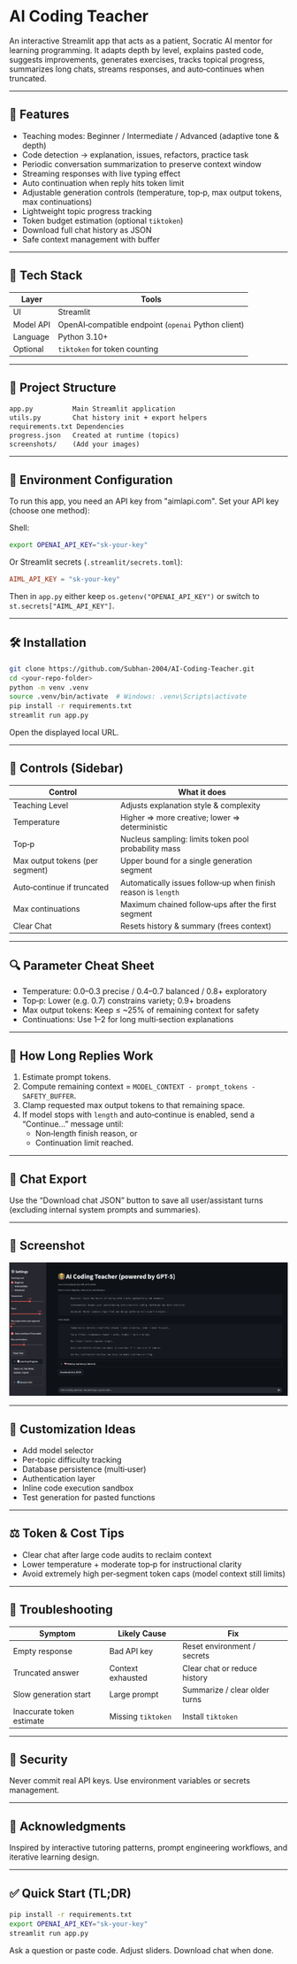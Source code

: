 # AI Coding Teacher

An interactive Streamlit app that acts as a patient, Socratic AI mentor for learning programming. It adapts depth by level, explains pasted code, suggests improvements, generates exercises, tracks topical progress, summarizes long chats, streams responses, and auto‑continues when truncated.

---

## 🚀 Features

- Teaching modes: Beginner / Intermediate / Advanced (adaptive tone & depth)
- Code detection → explanation, issues, refactors, practice task
- Periodic conversation summarization to preserve context window
- Streaming responses with live typing effect
- Auto continuation when reply hits token limit
- Adjustable generation controls (temperature, top‑p, max output tokens, max continuations)
- Lightweight topic progress tracking
- Token budget estimation (optional `tiktoken`)
- Download full chat history as JSON
- Safe context management with buffer

---

## 🧱 Tech Stack

| Layer | Tools |
|-------|-------|
| UI | Streamlit |
| Model API | OpenAI‑compatible endpoint (`openai` Python client) |
| Language | Python 3.10+ |
| Optional | `tiktoken` for token counting |

---

## 📁 Project Structure
```
app.py          Main Streamlit application
utils.py        Chat history init + export helpers
requirements.txt Dependencies
progress.json   Created at runtime (topics)
screenshots/    (Add your images)
```
---

## 🔑 Environment Configuration

To run this app, you need an API key from "aimlapi.com".
Set your API key (choose one method):

Shell:
```bash
export OPENAI_API_KEY="sk-your-key"
```

Or Streamlit secrets (`.streamlit/secrets.toml`):
```toml
AIML_API_KEY = "sk-your-key"
```
Then in `app.py` either keep `os.getenv("OPENAI_API_KEY")` or switch to `st.secrets["AIML_API_KEY"]`.

---

## 🛠 Installation

```bash
git clone https://github.com/Subhan-2004/AI-Coding-Teacher.git
cd <your-repo-folder>
python -m venv .venv
source .venv/bin/activate  # Windows: .venv\Scripts\activate
pip install -r requirements.txt
streamlit run app.py
```

Open the displayed local URL.

---

## 🧪 Controls (Sidebar)

| Control | What it does |
|---------|--------------|
| Teaching Level | Adjusts explanation style & complexity |
| Temperature | Higher ⇒ more creative; lower ⇒ deterministic |
| Top‑p | Nucleus sampling: limits token pool probability mass |
| Max output tokens (per segment) | Upper bound for a single generation segment |
| Auto‑continue if truncated | Automatically issues follow‑up when finish reason is `length` |
| Max continuations | Maximum chained follow‑ups after the first segment |
| Clear Chat | Resets history & summary (frees context) |

---

## 🔍 Parameter Cheat Sheet

- Temperature: 0.0–0.3 precise / 0.4–0.7 balanced / 0.8+ exploratory
- Top‑p: Lower (e.g. 0.7) constrains variety; 0.9+ broadens
- Max output tokens: Keep ≤ ~25% of remaining context for safety
- Continuations: Use 1–2 for long multi‑section explanations

---

## 🧠 How Long Replies Work

1. Estimate prompt tokens.
2. Compute remaining context = `MODEL_CONTEXT - prompt_tokens - SAFETY_BUFFER`.
3. Clamp requested max output tokens to that remaining space.
4. If model stops with `length` and auto‑continue is enabled, send a “Continue…” message until:
   - Non‑length finish reason, or
   - Continuation limit reached.

---

## 💾 Chat Export

Use the “Download chat JSON” button to save all user/assistant turns (excluding internal system prompts and summaries).

---

## 📝 Screenshot

![Main](screenshots/AI-SS-1.png)


---

## 🔧 Customization Ideas

- Add model selector
- Per‑topic difficulty tracking
- Database persistence (multi‑user)
- Authentication layer
- Inline code execution sandbox
- Test generation for pasted functions

---

## ⚖ Token & Cost Tips

- Clear chat after large code audits to reclaim context
- Lower temperature + moderate top‑p for instructional clarity
- Avoid extremely high per‑segment token caps (model context still limits)

---

## 🐛 Troubleshooting

| Symptom | Likely Cause | Fix |
|---------|--------------|-----|
| Empty response | Bad API key | Reset environment / secrets |
| Truncated answer | Context exhausted | Clear chat or reduce history |
| Slow generation start | Large prompt | Summarize / clear older turns |
| Inaccurate token estimate | Missing `tiktoken` | Install `tiktoken` |

---

## 🔐 Security

Never commit real API keys. Use environment variables or secrets management.

---

## 🙏 Acknowledgments

Inspired by interactive tutoring patterns, prompt engineering workflows, and iterative learning design.

---

## ✅ Quick Start (TL;DR)

```bash
pip install -r requirements.txt
export OPENAI_API_KEY="sk-your-key"
streamlit run app.py
```
Ask a question or paste code. Adjust sliders. Download chat when done.

